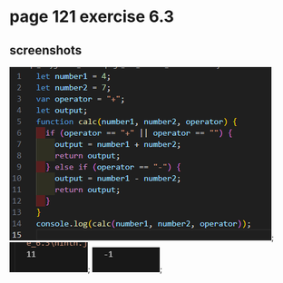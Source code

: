 # page 121 exercise 6.3

## screenshots

![code](screenshots/code.PNG);
![output1](screenshots/output1.PNG);
![output2](screenshots/output2.PNG);
